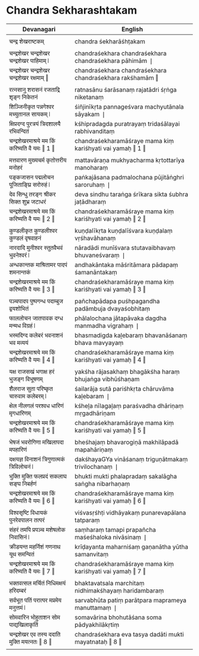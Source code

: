 # Chandra Sekharashtakam

| Devanagari | English |
| ------ | ------ |
|  |  |
| चन्द्र शेखराष्टकम्   | chandra śekharāśhṭakam   |
|  |  |
| चन्द्रशेखर चन्द्रशेखर चन्द्रशेखर पाहिमाम् ❘   | chandraśekhara chandraśekhara chandraśekhara pāhimām ❘   |
| चन्द्रशेखर चन्द्रशेखर चन्द्रशेखर रक्षमाम् ‖   | chandraśekhara chandraśekhara chandraśekhara rakśhamām ‖   |
|  |  |
| रत्नसानु शरासनं रजताद्रि शृङ्ग निकेतनं   | ratnasānu śarāsanaṃ rajatādri śṛṅga niketanaṃ   |
| शिञ्जिनीकृत पन्नगेश्वर मच्युतानल सायकम् ❘   | śiñjinīkṛta pannageśvara machyutānala sāyakam ❘   |
| क्षिप्रदग्द पुरत्रयं त्रिदशालयै रभिवन्दितं   | kśhipradagda puratrayaṃ tridaśālayai rabhivanditaṃ   |
| चन्द्रशेखरमाश्रये मम किं करिष्यति वै यमः ‖ 1 ‖   | chandraśekharamāśraye mama kiṃ kariśhyati vai yamaḥ ‖ 1 ‖   |
|  |  |
| मत्तवारण मुख्यचर्म कृतोत्तरीय मनोहरं   | mattavāraṇa mukhyacharma kṛtottarīya manoharaṃ   |
| पङ्कजासन पद्मलोचन पूजिताङ्घ्रि सरोरुहं ❘   | paṅkajāsana padmalochana pūjitāṅghri saroruhaṃ ❘   |
| देव सिन्धु तरङ्ग श्रीकर सिक्त शुभ्र जटाधरं   | deva sindhu taraṅga śrīkara sikta śubhra jaṭādharaṃ   |
| चन्द्रशेखरमाश्रये मम किं करिष्यति वै यमः ‖ 2 ‖   | chandraśekharamāśraye mama kiṃ kariśhyati vai yamaḥ ‖ 2 ‖   |
|  |  |
| कुण्डलीकृत कुण्डलीश्वर कुण्डलं वृषवाहनं   | kuṇḍalīkṛta kuṇḍalīśvara kuṇḍalaṃ vṛśhavāhanaṃ   |
| नारदादि मुनीश्वर स्तुतवैभवं भुवनेश्वरं ❘   | nāradādi munīśvara stutavaibhavaṃ bhuvaneśvaraṃ ❘   |
| अन्धकान्तक माश्रितामर पादपं शमनान्तकं   | andhakāntaka māśritāmara pādapaṃ śamanāntakaṃ   |
| चन्द्रशेखरमाश्रये मम किं करिष्यति वै यमः ‖ 3 ‖   | chandraśekharamāśraye mama kiṃ kariśhyati vai yamaḥ ‖ 3 ‖   |
|  |  |
| पञ्चपादप पुष्पगन्ध पदाम्बुज द्वयशोभितं   | pañchapādapa puśhpagandha padāmbuja dvayaśobhitaṃ   |
| फाललोचन जातपावक दग्ध मन्मध विग्रहं ❘   | phālalochana jātapāvaka dagdha manmadha vigrahaṃ ❘   |
| भस्मदिग्द कलेबरं भवनाशनं भव मव्ययं   | bhasmadigda kaḻebaraṃ bhavanāśanaṃ bhava mavyayaṃ   |
| चन्द्रशेखरमाश्रये मम किं करिष्यति वै यमः ‖ 4 ‖   | chandraśekharamāśraye mama kiṃ kariśhyati vai yamaḥ ‖ 4 ‖   |
|  |  |
| यक्ष राजसखं भगाक्ष हरं भुजङ्ग विभूषणम्   | yakśha rājasakhaṃ bhagākśha haraṃ bhujaṅga vibhūśhaṇam   |
| शैलराज सुता परिष्कृत चारुवाम कलेबरम् ❘   | śailarāja sutā pariśhkṛta chāruvāma kaḻebaram ❘   |
| क्षेल नीलगलं परश्वध धारिणं मृगधारिणम्   | kśheḻa nīlagaḻaṃ paraśvadha dhāriṇaṃ mṛgadhāriṇam   |
| चन्द्रशेखरमाश्रये मम किं करिष्यति वै यमः ‖ 5 ‖   | chandraśekharamāśraye mama kiṃ kariśhyati vai yamaḥ ‖ 5 ‖   |
|  |  |
| भेषजं भवरोगिणा मखिलापदा मपहारिणं   | bheśhajaṃ bhavarogiṇā makhilāpadā mapahāriṇaṃ   |
| दक्षयज्ञ विनाशनं त्रिगुणात्मकं त्रिविलोचनं ❘   | dakśhayaGYa vināśanaṃ triguṇātmakaṃ trivilochanaṃ ❘   |
| भुक्ति मुक्ति फलप्रदं सकलाघ सङ्घ निबर्हणं   | bhukti mukti phalapradaṃ sakalāgha saṅgha nibarhaṇaṃ   |
| चन्द्रशेखरमाश्रये मम किं करिष्यति वै यमः ‖ 6 ‖   | chandraśekharamāśraye mama kiṃ kariśhyati vai yamaḥ ‖ 6 ‖   |
|  |  |
| विश्वसृष्टि विधायकं पुनरेवपालन तत्परं   | viśvasṛśhṭi vidhāyakaṃ punarevapālana tatparaṃ   |
| संहरं तमपि प्रपञ्च मशेषलोक निवासिनं ❘   | saṃharaṃ tamapi prapañcha maśeśhaloka nivāsinaṃ ❘   |
| क्रीडयन्त महर्निशं गणनाथ यूथ समन्वितं   | krīḍayanta maharniśaṃ gaṇanātha yūtha samanvitaṃ   |
| चन्द्रशेखरमाश्रये मम किं करिष्यति वै यमः ‖ 7 ‖   | chandraśekharamāśraye mama kiṃ kariśhyati vai yamaḥ ‖ 7 ‖   |
|  |  |
| भक्तवत्सल मर्चितं निधिमक्षयं हरिदम्बरं   | bhaktavatsala marchitaṃ nidhimakśhayaṃ haridambaraṃ   |
| सर्वभूत पतिं परात्पर मप्रमेय मनुत्तमं ❘   | sarvabhūta patiṃ parātpara maprameya manuttamaṃ ❘   |
| सोमवारिन भोहुताशन सोम पाद्यखिलाकृतिं   | somavārina bhohutāśana soma pādyakhilākṛtiṃ   |
| चन्द्रशेखर एव तस्य ददाति मुक्ति मयत्नतः ‖ 8 ‖   | chandraśekhara eva tasya dadāti mukti mayatnataḥ ‖ 8 ‖   |
|  |  |

